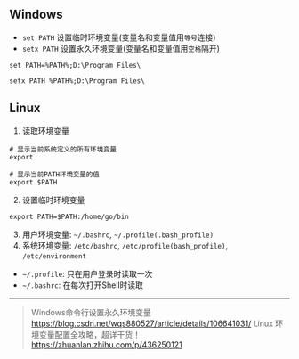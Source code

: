 ## Windows

- `set PATH` 设置临时环境变量(变量名和变量值用`等号`连接)
- `setx PATH` 设置永久环境变量(变量名和变量值用`空格`隔开)

```
set PATH=%PATH%;D:\Program Files\

setx PATH %PATH%;D:\Program Files\
```

## Linux

1. 读取环境变量

```
# 显示当前系统定义的所有环境变量
export

# 显示当前PATH环境变量的值
export $PATH
```

2. 设置临时环境变量

```
export PATH=$PATH:/home/go/bin
```

3. 用户环境变量: `~/.bashrc`, `~/.profile(.bash_profile)`
4. 系统环境变量: `/etc/bashrc`, `/etc/profile(bash_profile)`, `/etc/environment`

 - `~/.profile`: 只在用户登录时读取一次
 - `~/.bashrc`: 在每次打开Shell时读取

----------

> Windows命令行设置永久环境变量 https://blog.csdn.net/wqs880527/article/details/106641031/
> Linux 环境变量配置全攻略，超详干货！ https://zhuanlan.zhihu.com/p/436250121
